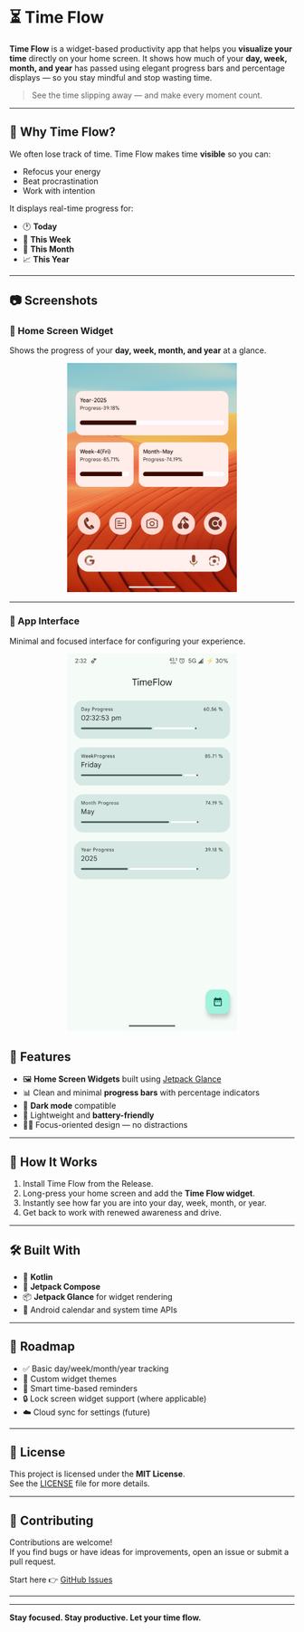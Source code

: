 # ⏳ Time Flow

**Time Flow** is a widget-based productivity app that helps you **visualize your time** directly on your home screen. It shows how much of your **day, week, month, and year** has passed using elegant progress bars and percentage displays — so you stay mindful and stop wasting time.

> See the time slipping away — and make every moment count.

---

## 🧠 Why Time Flow?

We often lose track of time. Time Flow makes time **visible** so you can:

- Refocus your energy
- Beat procrastination
- Work with intention

It displays real-time progress for:
- 🕐 **Today**
- 📅 **This Week**
- 📆 **This Month**
- 📈 **This Year**

---
## 📷 Screenshots

### 🔹 Home Screen Widget  
Shows the progress of your **day, week, month, and year** at a glance.  
<p align="center">
  <img src="https://github.com/dev778g-me/TimeFlow/blob/26cc58067f961002ee162e100317fce180a0fbeb/TimeFlow%20W2.png" width="300" alt="Time Flow Widget Screenshot"/>
</p>

---

### 🔹 App Interface  
Minimal and focused interface for configuring your experience.  
<p align="center">
  <img src="https://github.com/dev778g-me/TimeFlow/blob/a5a4032b1e0855bf2cd873afc1de032b07536510/Timeflow1.png" width="300" alt="Time Flow App UI Screenshot"/>
</p>

## 🚀 Features

- 🖼️ **Home Screen Widgets** built using [Jetpack Glance](https://developer.android.com/jetpack/androidx/releases/glance)
- 📊 Clean and minimal **progress bars** with percentage indicators
- 🌙 **Dark mode** compatible
- 🔋 Lightweight and **battery-friendly**
- 🧘‍♂️ Focus-oriented design — no distractions

---

## 📲 How It Works

1. Install Time Flow from the Release.
2. Long-press your home screen and add the **Time Flow widget**.
3. Instantly see how far you are into your day, week, month, or year.
4. Get back to work with renewed awareness and drive.

---

## 🛠 Built With

- 💚 **Kotlin**
- 🧱 **Jetpack Compose**
- 📦 **Jetpack Glance** for widget rendering
- 📆 Android calendar and system time APIs

---

## 🧪 Roadmap

- ✅ Basic day/week/month/year tracking
- 🧪 Custom widget themes
- 🔔 Smart time-based reminders
- 🔒 Lock screen widget support (where applicable)
- ☁️ Cloud sync for settings (future)

---

## 📄 License

This project is licensed under the **MIT License**.  
See the [LICENSE](LICENSE) file for more details.

---

## 🙌 Contributing

Contributions are welcome!  
If you find bugs or have ideas for improvements, open an issue or submit a pull request.

Start here 👉 [GitHub Issues](https://github.com/dev778g-me/time-flow/issues)

---

---

**Stay focused. Stay productive. Let your time flow.**

